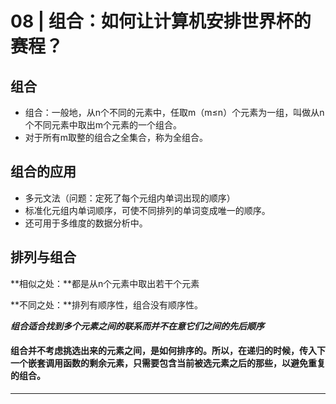 # 08 | 组合：如何让计算机安排世界杯的赛程？

## 组合 

* 组合：一般地，从n个不同的元素中，任取m（m≤n）个元素为一组，叫做从n个不同元素中取出m个元素的一个组合。
* 对于所有m取整的组合之全集合，称为全组合。

## 组合的应用

* 多元文法（问题：定死了每个元组内单词出现的顺序）
* 标准化元组内单词顺序，可使不同排列的单词变成唯一的顺序。
* 还可用于多维度的数据分析中。

## 排列与组合

**相似之处：**都是从n个元素中取出若干个元素

**不同之处：**排列有顺序性，组合没有顺序性。

***组合适合找到多个元素之间的联系而并不在意它们之间的先后顺序***

#### 组合并不考虑挑选出来的元素之间，是如何排序的。所以，在递归的时候，传入下一个嵌套调用函数的剩余元素，只需要包含当前被选元素之后的那些，以避免重复的组合。

********


